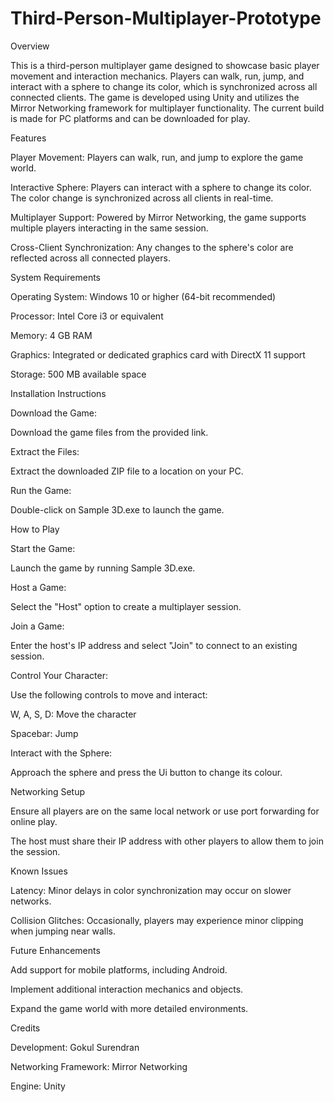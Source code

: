 # Third-Person-Multiplayer-Prototype

Overview

This is a third-person multiplayer game designed to showcase basic player movement and interaction mechanics. Players can walk, run, jump, and interact with a sphere to change its color, which is synchronized across all connected clients. The game is developed using Unity and utilizes the Mirror Networking framework for multiplayer functionality. The current build is made for PC platforms and can be downloaded for play.

Features

Player Movement: Players can walk, run, and jump to explore the game world.

Interactive Sphere: Players can interact with a sphere to change its color. The color change is synchronized across all clients in real-time.

Multiplayer Support: Powered by Mirror Networking, the game supports multiple players interacting in the same session.

Cross-Client Synchronization: Any changes to the sphere's color are reflected across all connected players.

System Requirements

Operating System: Windows 10 or higher (64-bit recommended)

Processor: Intel Core i3 or equivalent

Memory: 4 GB RAM

Graphics: Integrated or dedicated graphics card with DirectX 11 support

Storage: 500 MB available space

Installation Instructions

Download the Game:

Download the game files from the provided link.

Extract the Files:

Extract the downloaded ZIP file to a location on your PC.

Run the Game:

Double-click on Sample 3D.exe to launch the game.

How to Play

Start the Game:

Launch the game by running Sample 3D.exe.

Host a Game:

Select the "Host" option to create a multiplayer session.

Join a Game:

Enter the host's IP address and select "Join" to connect to an existing session.

Control Your Character:

Use the following controls to move and interact:

W, A, S, D: Move the character

Spacebar: Jump

Interact with the Sphere:

Approach the sphere and press the Ui button to change its colour.

Networking Setup

Ensure all players are on the same local network or use port forwarding for online play.

The host must share their IP address with other players to allow them to join the session.

Known Issues

Latency: Minor delays in color synchronization may occur on slower networks.

Collision Glitches: Occasionally, players may experience minor clipping when jumping near walls.

Future Enhancements

Add support for mobile platforms, including Android.

Implement additional interaction mechanics and objects.

Expand the game world with more detailed environments.

Credits

Development: Gokul Surendran

Networking Framework: Mirror Networking

Engine: Unity
